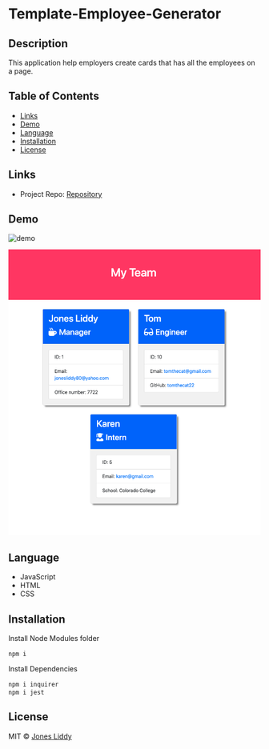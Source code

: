 # Template-Employee-Generator

## Description

This application help employers create cards that has all the employees on a page.

## Table of Contents

* [Links](#Links)
* [Demo](#Demo)
* [Language](#Language)
* [Installation](#Installation)
* [License](#License)

## Links

* Project Repo: [Repository](https://github.com/jonesliddy77/Template-Employee-Generator)

## Demo

![demo](assets/demo-employee.gif)

![Screenshot](assets/screenshot-demo.png)

## Language

* JavaScript
* HTML
* CSS

## Installation

Install Node Modules folder
```
npm i
```

Install Dependencies
```
npm i inquirer
npm i jest
```

## License

MIT © [Jones Liddy](https://github.com/jonesliddy77)